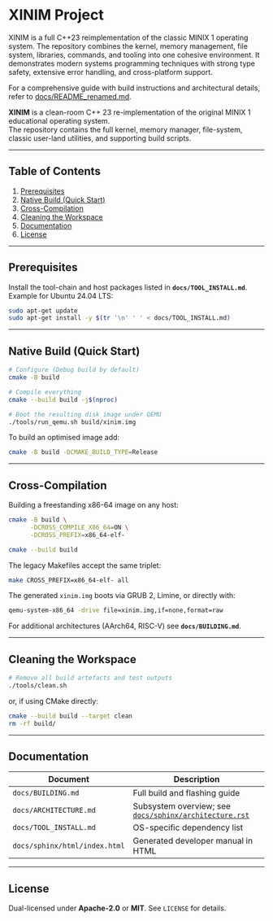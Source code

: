 # XINIM Project

XINIM is a full C++23 reimplementation of the classic MINIX 1 operating system. The repository combines the kernel, memory management, file system, libraries, commands, and tooling into one cohesive environment. It demonstrates modern systems programming techniques with strong type safety, extensive error handling, and cross-platform support.

For a comprehensive guide with build instructions and architectural details, refer to [docs/README_renamed.md](docs/README_renamed.md).

**XINIM** is a clean-room C++ 23 re-implementation of the original MINIX 1 educational operating system.  
The repository contains the full kernel, memory manager, file-system, classic user-land utilities, and supporting build scripts.

---

## Table of Contents

1. [Prerequisites](#prerequisites)  
2. [Native Build (Quick Start)](#native-build-quick-start)  
3. [Cross-Compilation](#cross-compilation)  
4. [Cleaning the Workspace](#cleaning-the-workspace)  
5. [Documentation](#documentation)  
6. [License](#license)

---

## Prerequisites

Install the tool-chain and host packages listed in **`docs/TOOL_INSTALL.md`**.  
Example for Ubuntu 24.04 LTS:

```bash
sudo apt-get update
sudo apt-get install -y $(tr '\n' ' ' < docs/TOOL_INSTALL.md)
````

---

## Native Build (Quick Start)

```bash
# Configure (Debug build by default)
cmake -B build

# Compile everything
cmake --build build -j$(nproc)

# Boot the resulting disk image under QEMU
./tools/run_qemu.sh build/xinim.img
```

To build an optimised image add:

```bash
cmake -B build -DCMAKE_BUILD_TYPE=Release
```

---

## Cross-Compilation

Building a freestanding x86-64 image on any host:

```bash
cmake -B build \
      -DCROSS_COMPILE_X86_64=ON \
      -DCROSS_PREFIX=x86_64-elf-

cmake --build build
```

The legacy Makefiles accept the same triplet:

```bash
make CROSS_PREFIX=x86_64-elf- all
```

The generated `xinim.img` boots via GRUB 2, Limine, or directly with:

```bash
qemu-system-x86_64 -drive file=xinim.img,if=none,format=raw
```

For additional architectures (AArch64, RISC-V) see **`docs/BUILDING.md`**.

---

## Cleaning the Workspace

```bash
# Remove all build artefacts and test outputs
./tools/clean.sh
```

or, if using CMake directly:

```bash
cmake --build build --target clean
rm -rf build/
```

---

## Documentation

| Document                      | Description                         |
| ----------------------------- | ----------------------------------- |
| `docs/BUILDING.md`            | Full build and flashing guide       |
| `docs/ARCHITECTURE.md`        | Subsystem overview; see [`docs/sphinx/architecture.rst`](docs/sphinx/architecture.rst) |
| `docs/TOOL_INSTALL.md`        | OS-specific dependency list         |
| `docs/sphinx/html/index.html` | Generated developer manual in HTML  |

---

## License

Dual-licensed under **Apache-2.0** or **MIT**.  See `LICENSE` for details.

```
```
